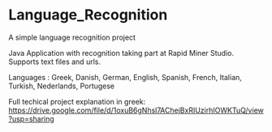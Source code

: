 # Language_Recognition
A simple language recognition project

Java Application with recognition taking part at Rapid Miner Studio.
Supports text files and urls.

Languages : Greek, Danish, German, English, Spanish, French, Italian, Turkish, Nederlands, Portugese

Full techical project explanation in greek: https://drive.google.com/file/d/1oxuB6gNhsl7AChejBxRIUzirhIOWKTuQ/view?usp=sharing 
